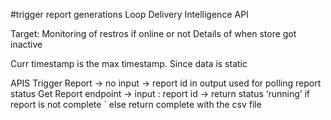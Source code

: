 #trigger report generations
Loop Delivery Intelligence API

Target:
Monitoring of restros if online or not
Details of when store got inactive

Curr timestamp is the max timestamp. Since data is static


APIS
Trigger Report
-> no input
-> report id in output used for polling report status
Get Report endpoint 
-> input : report id
-> return status ‘running’ if report  is not complete
        `			else return complete with the csv file
